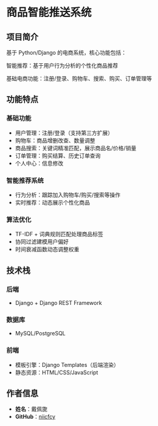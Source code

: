 # 商品智能推送系统

## 项目简介
基于 Python/Django 的电商系统，核心功能包括：

​​智能推荐​​：基于用户行为分析的个性化商品推荐

​​基础电商功能​​：注册/登录、购物车、搜索、购买、订单管理等

## 功能特点
### 基础功能
- 用户管理​​：注册/登录（支持第三方扩展）
- 购物车​​：商品增删改查、数量调整
- 商品搜索​​：关键词精准匹配，展示商品名/价格/销量
- 订单管理​​：购买结算、历史订单查询
- 个人中心​​：信息修改

### 智能推荐系统
- 行为分析​​：跟踪加入购物车/购买/搜索等操作
- 实时推荐​​：动态展示个性化商品

### 算法优化
- TF-IDF + 词典规则匹配处理商品标签
- 协同过滤建模用户偏好
- 时间衰减函数动态调整权重

## 技术栈

### 后端
- Django + Django REST Framework

### 数据库
- MySQL/PostgreSQL

### 前端
- 模板引擎：Django Templates（后端渲染）
- 静态资源：HTML/CSS/JavaScript

## 作者信息
- **姓名**：戴佩旎
- **GitHub**：[niicfcy](https://github.com/niicfcy)  
